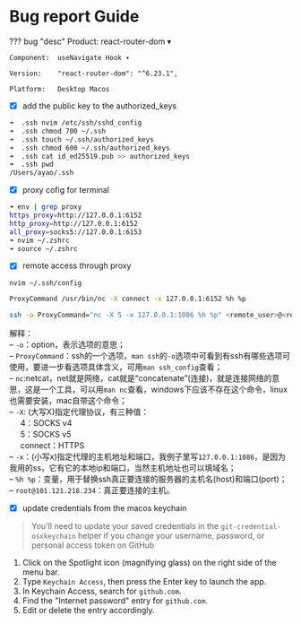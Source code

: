 # Bug report Guide

??? bug "desc"
    Product:	react-router-dom ▾

    Component:	useNavigate Hook ▾
    
    Version:	"react-router-dom": "^6.23.1",
    
    Platform:	Desktop	Macos


- [x]  add the public key to the authorized_keys

```zsh
➜  .ssh nvim /etc/ssh/sshd_config
➜  .ssh chmod 700 ~/.ssh
➜  .ssh touch ~/.ssh/authorized_keys
➜  .ssh chmod 600 ~/.ssh/authorized_keys
➜  .ssh cat id_ed25519.pub >> authorized_keys 
➜  .ssh pwd
/Users/ayao/.ssh
```

- [x] proxy cofig for terminal

```bash
➜ env | grep proxy
https_proxy=http://127.0.0.1:6152
http_proxy=http://127.0.0.1:6152
all_proxy=socks5://127.0.0.1:6153
➜ nvim ~/.zshrc      
➜ source ~/.zshrc
```

- [x] remote access through proxy

```bash
nvim ~/.ssh/config

ProxyCommand /usr/bin/nc -X connect -x 127.0.0.1:6152 %h %p

ssh -o ProxyCommand="nc -X 5 -x 127.0.0.1:1086 %h %p" <remote_user>@<remote_ip>

```

<p>解释：<br>
– <code>-o</code>：option，表示选项的意思；<br>
– <code>ProxyCommand</code>：ssh的一个选项，<code>man ssh</code>的<code>-o</code>选项中可看到有ssh有哪些选项可使用，要进一步看选项具体含义，可用<code>man ssh_config</code>查看；<br>
– <code>nc</code>:netcat，net就是网络，cat就是“concatenate”(连接)，就是连接网络的意思，这是一个工具，可以用<code>man nc</code>查看，windows下应该不存在这个命令，linux也需要安装，mac自带这个命令；<br>
– <code>-X</code>: (大写X)指定代理协议，有三种值：<br>
&nbsp;&nbsp;&nbsp;&nbsp; 4：SOCKS v4<br>
&nbsp;&nbsp;&nbsp;&nbsp; 5：SOCKS v5<br>
&nbsp;&nbsp;&nbsp;&nbsp; connect：HTTPS<br>
– <code>-x</code>：(小写x)指定代理的主机地址和端口，我例子里写<code>127.0.0.1:1086</code>，是因为我用的ss，它有它的本地ip和端口，当然主机地址也可以填域名；<br>
– <code>%h %p</code>：变量，用于替换ssh真正要连接的服务器的主机名(host)和端口(port)；<br>
– <code>root@101.121.218.234</code>：真正要连接的主机。</p>


- [x] update credentials from the macos keychain

> You'll need to update your saved credentials in the `git-credential-osxkeychain` helper if you change your username, password, or personal access token on GitHub

1. Click on the Spotlight icon (magnifying glass) on the right side of the menu bar.
2. Type `Keychain Access`, then press the Enter key to launch the app.
3. In Keychain Access, search for `github.com`.
4. Find the "Internet password" entry for `github.com`.
5. Edit or delete the entry accordingly.